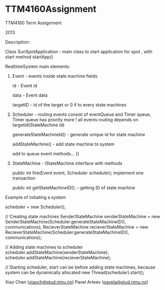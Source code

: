 TTM4160Assignment
=================

TTM4160 Term Assignment

2013

Description:

Class SunSpotApplication - main class to start application for spot , with start method
startApp()

RealtimeSystem main elements:

1. Event  - events inside state machine fields

	id - Event id

	data - Event data

	targetID - id of the target or 0 if to every state machines

2. Scheduler - routing events  consist of eventQueue and Timer queue, Timer queue has priority more ! all events routing depends on targetId(StateMachine id)

	generateStateMachineId() - generate unique id for state machine

	addStateMachine() - add state machine to system

	add to queue event methods... ()  
3. StateMachine - IStateMachine interface with methods

	public int fire(Event event, Scheduler scheduler); implement one transaction
	
	public int getStateMachineID(); - getting ID of state machine 
	
	
Example of initiating a system

scheduler = new Scheduler();

// Creating state machines
SenderStateMachine senderStateMachine = new SenderStateMachine(Scheduler.generateStateMachineID(), communications);
RecieverStateMachine recieverStateMachine = new RecieverStateMachine(Scheduler.generateStateMachineID(), communications);

// Adding state machines to scheduler
scheduler.addStateMachine(senderStateMachine);
scheduler.addStateMachine(recieverStateMachine);        
        
// Starting scheduler, start can be before adding state machines, because system can be dynamically allocated
new Thread(scheduler).start();	
	

Xiao Chen (xiaoch@stud.ntnu.no)
Pavel Arteev (pavela@stud.ntnu.no)
